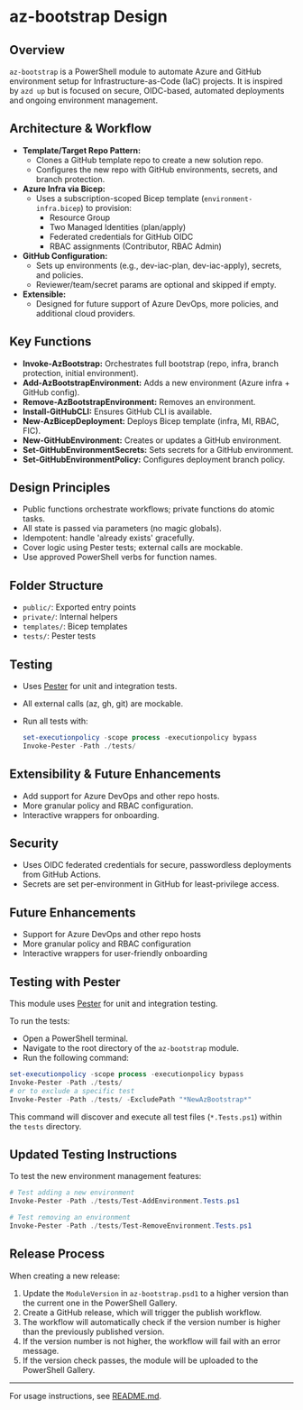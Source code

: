 # az-bootstrap Design

## Overview

`az-bootstrap` is a PowerShell module to automate Azure and GitHub environment setup for Infrastructure-as-Code (IaC) projects. It is inspired by `azd up` but is focused on secure, OIDC-based, automated deployments and ongoing environment management.

## Architecture & Workflow

- **Template/Target Repo Pattern:**
  - Clones a GitHub template repo to create a new solution repo.
  - Configures the new repo with GitHub environments, secrets, and branch protection.
- **Azure Infra via Bicep:**
  - Uses a subscription-scoped Bicep template (`environment-infra.bicep`) to provision:
    - Resource Group
    - Two Managed Identities (plan/apply)
    - Federated credentials for GitHub OIDC
    - RBAC assignments (Contributor, RBAC Admin)
- **GitHub Configuration:**
  - Sets up environments (e.g., dev-iac-plan, dev-iac-apply), secrets, and policies.
  - Reviewer/team/secret params are optional and skipped if empty.
- **Extensible:**
  - Designed for future support of Azure DevOps, more policies, and additional cloud providers.

## Key Functions

- **Invoke-AzBootstrap:** Orchestrates full bootstrap (repo, infra, branch protection, initial environment).
- **Add-AzBootstrapEnvironment:** Adds a new environment (Azure infra + GitHub config).
- **Remove-AzBootstrapEnvironment:** Removes an environment.
- **Install-GitHubCLI:** Ensures GitHub CLI is available.
- **New-AzBicepDeployment:** Deploys Bicep template (infra, MI, RBAC, FIC).
- **New-GitHubEnvironment:** Creates or updates a GitHub environment.
- **Set-GitHubEnvironmentSecrets:** Sets secrets for a GitHub environment.
- **Set-GitHubEnvironmentPolicy:** Configures deployment branch policy.

## Design Principles

- Public functions orchestrate workflows; private functions do atomic tasks.
- All state is passed via parameters (no magic globals).
- Idempotent: handle 'already exists' gracefully.
- Cover logic using Pester tests; external calls are mockable.
- Use approved PowerShell verbs for function names.

## Folder Structure

- `public/`: Exported entry points
- `private/`: Internal helpers
- `templates/`: Bicep templates
- `tests/`: Pester tests

## Testing

- Uses [Pester](https://pester.dev/) for unit and integration tests.
- All external calls (az, gh, git) are mockable.
- Run all tests with:

  ```powershell
  set-executionpolicy -scope process -executionpolicy bypass
  Invoke-Pester -Path ./tests/
  ```

## Extensibility & Future Enhancements

- Add support for Azure DevOps and other repo hosts.
- More granular policy and RBAC configuration.
- Interactive wrappers for onboarding.

## Security

- Uses OIDC federated credentials for secure, passwordless deployments from GitHub Actions.
- Secrets are set per-environment in GitHub for least-privilege access.

## Future Enhancements

- Support for Azure DevOps and other repo hosts
- More granular policy and RBAC configuration
- Interactive wrappers for user-friendly onboarding

## Testing with Pester

This module uses [Pester](https://pester.dev/) for unit and integration testing.

To run the tests:

- Open a PowerShell terminal.
- Navigate to the root directory of the `az-bootstrap` module.
- Run the following command:

```powershell
set-executionpolicy -scope process -executionpolicy bypass
Invoke-Pester -Path ./tests/
# or to exclude a specific test
Invoke-Pester -Path ./tests/ -ExcludePath "*NewAzBootstrap*"
```

This command will discover and execute all test files (`*.Tests.ps1`) within the `tests` directory.

## Updated Testing Instructions

To test the new environment management features:

```powershell
# Test adding a new environment
Invoke-Pester -Path ./tests/Test-AddEnvironment.Tests.ps1

# Test removing an environment
Invoke-Pester -Path ./tests/Test-RemoveEnvironment.Tests.ps1
```

## Release Process

When creating a new release:

1. Update the `ModuleVersion` in `az-bootstrap.psd1` to a higher version than the current one in the PowerShell Gallery.
2. Create a GitHub release, which will trigger the publish workflow.
3. The workflow will automatically check if the version number is higher than the previously published version.
4. If the version number is not higher, the workflow will fail with an error message.
5. If the version check passes, the module will be uploaded to the PowerShell Gallery.

---

For usage instructions, see [README.md](./README.md).
